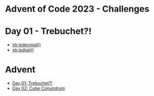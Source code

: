 # Advent of Code 2023 - Challenges

# Day 01 - Trebuchet?!

- [str.isdecimal()](https://docs.python.org/3/library/stdtypes.html?highlight=string%20isdigit#str.isdecimal)
- [str.isdigit()](https://docs.python.org/3/library/stdtypes.html?highlight=string%20isdigit#str.isdigit)

# Advent

- [Day 01: Trebuchet?!](https://adventofcode.com/2023/day/1)
- [Day 02: Cube Conundrum](https://adventofcode.com/2023/day/2)
